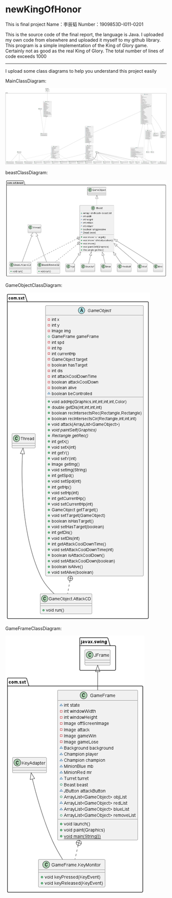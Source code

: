 # newKingOfHonor
This is final project
Name：李辰韬 Number：1909853D-I011-0201

This is the source code of the final report, the language is Java. 
I uploaded my own code from elsewhere and uploaded it myself to my github library. 
This program is a simple implementation of the King of Glory game. 
Certainly not as good as the real King of Glory. The total number of lines of code exceeds 1000


****
I upload some class diagrams to help you understand this project easily

MainClassDiagram:  

![image](https://github.com/InvokerLCT/newKingOfHonor/blob/main/MainClassDiagram.png)

beastClassDiagram:  

![image](https://github.com/InvokerLCT/newKingOfHonor/blob/main/beastClassDiagram.png)

GameObjectClassDiagram:  

![image](https://github.com/InvokerLCT/newKingOfHonor/blob/main/GameObjectClassDiagram.png)

GameFrameClassDiagram:  

![image](https://github.com/InvokerLCT/newKingOfHonor/blob/main/GameFrameClassDiagram.png)
